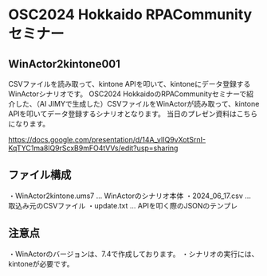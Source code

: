 # OSC2024 Hokkaido RPACommunityセミナー
## WinActor2kintone001
CSVファイルを読み取って、kintone APIを叩いて、kintoneにデータ登録するWinActorシナリオです。
OSC2024 HokkaidoのRPACommunityセミナーで紹介した、（AI JIMYで生成した）CSVファイルをWinActorが読み取って、kintone APIを叩いてデータ登録するシナリオとなります。
当日のプレゼン資料はこちらになります。

https://docs.google.com/presentation/d/14A_vIIQ9vXotSrnI-KqTYC1ma8lQ9rScxB9mFO4tVVs/edit?usp=sharing

## ファイル構成
・WinActor2kintone.ums7 … WinActorのシナリオ本体
・2024_06_17.csv … 取込み元のCSVファイル
・update.txt … APIを叩く際のJSONのテンプレ

## 注意点
・WinActorのバージョンは、7.4で作成しております。
・シナリオの実行には、kintoneが必要です。
